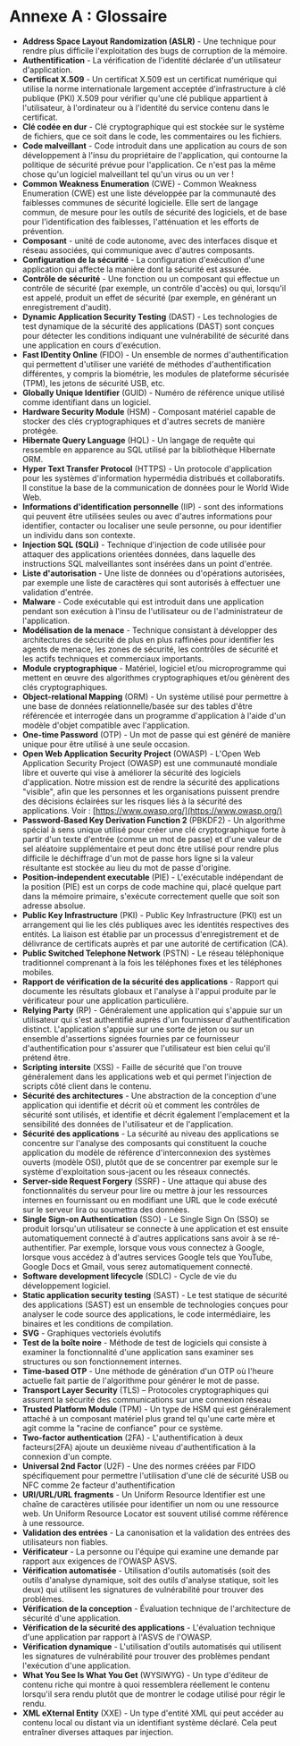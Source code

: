 # Annexe A : Glossaire

- **Address Space Layout Randomization (ASLR)** - Une technique pour rendre plus difficile l'exploitation des bugs de corruption de la mémoire.
- **Authentification** - La vérification de l'identité déclarée d'un utilisateur d'application.
- **Certificat X.509** - Un certificat X.509 est un certificat numérique qui utilise la norme internationale largement acceptée d'infrastructure à clé publique (PKI) X.509 pour vérifier qu'une clé publique appartient à l'utilisateur, à l'ordinateur ou à l'identité du service contenu dans le certificat.
- **Clé codée en dur** - Clé cryptographique qui est stockée sur le système de fichiers, que ce soit dans le code, les commentaires ou les fichiers.
- **Code malveillant** - Code introduit dans une application au cours de son développement à l'insu du propriétaire de l'application, qui contourne la politique de sécurité prévue pour l'application. Ce n'est pas la même chose qu'un logiciel malveillant tel qu'un virus ou un ver !
- **Common Weakness Enumeration** (CWE) - Common Weakness Enumeration (CWE) est une liste développée par la communauté des faiblesses communes de sécurité logicielle. Elle sert de langage commun, de mesure pour les outils de sécurité des logiciels, et de base pour l'identification des faiblesses, l'atténuation et les efforts de prévention.
- **Composant** - unité de code autonome, avec des interfaces disque et réseau associées, qui communique avec d'autres composants.
- **Configuration de la sécurité** - La configuration d'exécution d'une application qui affecte la manière dont la sécurité est assurée.
- **Contrôle de sécurité** - Une fonction ou un composant qui effectue un contrôle de sécurité (par exemple, un contrôle d'accès) ou qui, lorsqu'il est appelé, produit un effet de sécurité (par exemple, en générant un enregistrement d'audit).
- **Dynamic Application Security Testing** (DAST) - Les technologies de test dynamique de la sécurité des applications (DAST) sont conçues pour détecter les conditions indiquant une vulnérabilité de sécurité dans une application en cours d'exécution.
- **Fast IDentity Online** (FIDO) - Un ensemble de normes d'authentification qui permettent d'utiliser une variété de méthodes d'authentification différentes, y compris la biométrie, les modules de plateforme sécurisée (TPM), les jetons de sécurité USB, etc.
- **Globally Unique Identifier** (GUID) - Numéro de référence unique utilisé comme identifiant dans un logiciel.
- **Hardware Security Module** (HSM) - Composant matériel capable de stocker des clés cryptographiques et d'autres secrets de manière protégée.
- **Hibernate Query Language** (HQL) - Un langage de requête qui ressemble en apparence au SQL utilisé par la bibliothèque Hibernate ORM.
- **Hyper Text Transfer Protocol** (HTTPS) - Un protocole d'application pour les systèmes d'information hypermédia distribués et collaboratifs. Il constitue la base de la communication de données pour le World Wide Web.
- **Informations d'identification personnelle** (IIP) - sont des informations qui peuvent être utilisées seules ou avec d'autres informations pour identifier, contacter ou localiser une seule personne, ou pour identifier un individu dans son contexte.
- **Injection SQL (SQLi)** - Technique d'injection de code utilisée pour attaquer des applications orientées données, dans laquelle des instructions SQL malveillantes sont insérées dans un point d'entrée.
- **Liste d'autorisation** - Une liste de données ou d'opérations autorisées, par exemple une liste de caractères qui sont autorisés à effectuer une validation d'entrée.
- **Malware** - Code exécutable qui est introduit dans une application pendant son exécution à l'insu de l'utilisateur ou de l'administrateur de l'application.
- **Modélisation de la menace** - Technique consistant à développer des architectures de sécurité de plus en plus raffinées pour identifier les agents de menace, les zones de sécurité, les contrôles de sécurité et les actifs techniques et commerciaux importants.
- **Module cryptographique** - Matériel, logiciel et/ou microprogramme qui mettent en œuvre des algorithmes cryptographiques et/ou génèrent des clés cryptographiques.
- **Object-relational Mapping** (ORM) - Un système utilisé pour permettre à une base de données relationnelle/basée sur des tables d'être référencée et interrogée dans un programme d'application à l'aide d'un modèle d'objet compatible avec l'application.
- **One-time Password** (OTP) - Un mot de passe qui est généré de manière unique pour être utilisé à une seule occasion.
- **Open Web Application Security Project** (OWASP) - L'Open Web Application Security Project (OWASP) est une communauté mondiale libre et ouverte qui vise à améliorer la sécurité des logiciels d'application. Notre mission est de rendre la sécurité des applications "visible", afin que les personnes et les organisations puissent prendre des décisions éclairées sur les risques liés à la sécurité des applications. Voir : [https://www.owasp.org/](https://www.owasp.org/)
- **Password-Based Key Derivation Function 2** (PBKDF2) - Un algorithme spécial à sens unique utilisé pour créer une clé cryptographique forte à partir d'un texte d'entrée (comme un mot de passe) et d'une valeur de sel aléatoire supplémentaire et peut donc être utilisé pour rendre plus difficile le déchiffrage d'un mot de passe hors ligne si la valeur résultante est stockée au lieu du mot de passe d'origine.
- **Position-independent executable** (PIE) - L'exécutable indépendant de la position (PIE) est un corps de code machine qui, placé quelque part dans la mémoire primaire, s'exécute correctement quelle que soit son adresse absolue.
- **Public Key Infrastructure** (PKI) - Public Key Infrastructure (PKI) est un arrangement qui lie les clés publiques avec les identités respectives des entités. La liaison est établie par un processus d'enregistrement et de délivrance de certificats auprès et par une autorité de certification (CA).
- **Public Switched Telephone Network** (PSTN) - Le réseau téléphonique traditionnel comprenant à la fois les téléphones fixes et les téléphones mobiles.
- **Rapport de vérification de la sécurité des applications** - Rapport qui documente les résultats globaux et l'analyse à l'appui produite par le vérificateur pour une application particulière.
- **Relying Party** (RP) - Généralement une application qui s'appuie sur un utilisateur qui s'est authentifié auprès d'un fournisseur d'authentification distinct. L'application s'appuie sur une sorte de jeton ou sur un ensemble d'assertions signées fournies par ce fournisseur d'authentification pour s'assurer que l'utilisateur est bien celui qu'il prétend être.
- **Scripting intersite** (XSS) - Faille de sécurité que l'on trouve généralement dans les applications web et qui permet l'injection de scripts côté client dans le contenu.
- **Sécurité des architectures** - Une abstraction de la conception d'une application qui identifie et décrit où et comment les contrôles de sécurité sont utilisés, et identifie et décrit également l'emplacement et la sensibilité des données de l'utilisateur et de l'application.
- **Sécurité des applications** - La sécurité au niveau des applications se concentre sur l'analyse des composants qui constituent la couche application du modèle de référence d'interconnexion des systèmes ouverts (modèle OSI), plutôt que de se concentrer par exemple sur le système d'exploitation sous-jacent ou les réseaux connectés.
- **Server-side Request Forgery** (SSRF) - Une attaque qui abuse des fonctionnalités du serveur pour lire ou mettre à jour les ressources internes en fournissant ou en modifiant une URL que le code exécuté sur le serveur lira ou soumettra des données.
- **Single Sign-on Authentication** (SSO) - Le Single Sign On (SSO) se produit lorsqu'un utilisateur se connecte à une application et est ensuite automatiquement connecté à d'autres applications sans avoir à se ré-authentifier. Par exemple, lorsque vous vous connectez à Google, lorsque vous accédez à d'autres services Google tels que YouTube, Google Docs et Gmail, vous serez automatiquement connecté.
- **Software development lifecycle** (SDLC) - Cycle de vie du développement logiciel.
- **Static application security testing** (SAST) - Le test statique de sécurité des applications (SAST) est un ensemble de technologies conçues pour analyser le code source des applications, le code intermédiaire, les binaires  et les conditions de compilation.
- **SVG** - Graphiques vectoriels évolutifs
- **Test de la boîte noire** - Méthode de test de logiciels qui consiste à examiner la fonctionnalité d'une application sans examiner ses structures ou son fonctionnement internes.
- **Time-based OTP** - Une méthode de génération d'un OTP où l'heure actuelle fait partie de l'algorithme pour générer le mot de passe.
- **Transport Layer Security** (TLS) – Protocoles cryptographiques qui assurent la sécurité des communications sur une connexion réseau
- **Trusted Platform Module** (TPM) - Un type de HSM qui est généralement attaché à un composant matériel plus grand tel qu'une carte mère et agit comme la "racine de confiance" pour ce système.
- **Two-factor authentication** (2FA) - L'authentification à deux facteurs(2FA) ajoute un deuxième niveau d'authentification à la connexion d'un compte.
- **Universal 2nd Factor** (U2F) -  Une des normes créées par FIDO spécifiquement pour permettre l'utilisation d'une clé de sécurité USB ou NFC comme 2e facteur d'authentification
- **URI/URL/URL fragments** - Un Uniform Resource Identifier est une chaîne de caractères utilisée pour identifier un nom ou une ressource web. Un Uniform Resource Locator est souvent utilisé comme référence à une ressource.
- **Validation des entrées** - La canonisation et la validation des entrées des utilisateurs non fiables.
- **Vérificateur** - La personne ou l'équipe qui examine une demande par rapport aux exigences de l'OWASP ASVS.
- **Vérification automatisée** - Utilisation d'outils automatisés (soit des outils d'analyse dynamique, soit des outils d'analyse statique, soit les deux) qui utilisent les signatures de vulnérabilité pour trouver des problèmes.
- **Vérification de la conception** - Évaluation technique de l'architecture de sécurité d'une application.
- **Vérification de la sécurité des applications** - L'évaluation technique d'une application par rapport à l'ASVS de l'OWASP.
- **Vérification dynamique** - L'utilisation d'outils automatisés qui utilisent les signatures de vulnérabilité pour trouver des problèmes pendant l'exécution d'une application.
- **What You See Is What You Get** (WYSIWYG) - Un type d'éditeur de contenu riche qui montre à quoi ressemblera réellement le contenu lorsqu'il sera rendu plutôt que de montrer le codage utilisé pour régir le rendu.
- **XML eXternal Entity** (XXE) - Un type d'entité XML qui peut accéder au contenu local ou distant via un identifiant système déclaré. Cela peut entraîner diverses attaques par injection.

